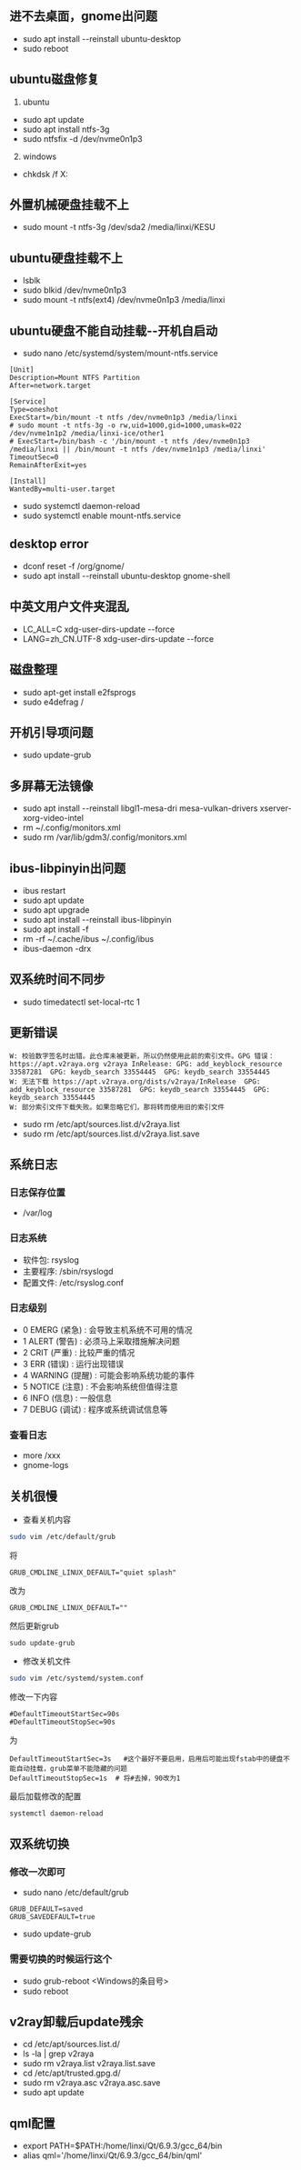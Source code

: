 ## 进不去桌面，gnome出问题
* sudo apt install --reinstall ubuntu-desktop
* sudo reboot
## ubuntu磁盘修复
1. ubuntu
* sudo apt update
* sudo apt install ntfs-3g
* sudo ntfsfix -d /dev/nvme0n1p3
2. windows
* chkdsk /f X:

## 外置机械硬盘挂载不上
* sudo mount -t ntfs-3g /dev/sda2 /media/linxi/KESU


## ubuntu硬盘挂载不上
* lsblk
* sudo blkid /dev/nvme0n1p3
* sudo mount -t ntfs(ext4) /dev/nvme0n1p3 /media/linxi
## ubuntu硬盘不能自动挂载--开机自启动
* sudo nano /etc/systemd/system/mount-ntfs.service
```
[Unit]
Description=Mount NTFS Partition
After=network.target

[Service]
Type=oneshot
ExecStart=/bin/mount -t ntfs /dev/nvme0n1p3 /media/linxi
# sudo mount -t ntfs-3g -o rw,uid=1000,gid=1000,umask=022 /dev/nvme1n1p2 /media/linxi-ice/other1
# ExecStart=/bin/bash -c '/bin/mount -t ntfs /dev/nvme0n1p3 /media/linxi || /bin/mount -t ntfs /dev/nvme1n1p3 /media/linxi'
TimeoutSec=0
RemainAfterExit=yes

[Install]
WantedBy=multi-user.target
```
* sudo systemctl daemon-reload
* sudo systemctl enable mount-ntfs.service
## desktop error
* dconf reset -f /org/gnome/
* sudo apt install --reinstall ubuntu-desktop gnome-shell
## 中英文用户文件夹混乱
* LC_ALL=C xdg-user-dirs-update --force
* LANG=zh_CN.UTF-8 xdg-user-dirs-update --force

## 磁盘整理
* sudo apt-get install e2fsprogs
* sudo e4defrag /
## 开机引导项问题
* sudo update-grub

## 多屏幕无法镜像
* sudo apt install --reinstall libgl1-mesa-dri mesa-vulkan-drivers xserver-xorg-video-intel
* rm ~/.config/monitors.xml
* sudo rm /var/lib/gdm3/.config/monitors.xml

## ibus-libpinyin出问题
* ibus restart
* sudo apt update
* sudo apt upgrade
* sudo apt install --reinstall ibus-libpinyin
* sudo apt install -f
* rm -rf ~/.cache/ibus ~/.config/ibus
* ibus-daemon -drx

## 双系统时间不同步
* sudo timedatectl set-local-rtc 1

## 更新错误
```
W: 校验数字签名时出错。此仓库未被更新，所以仍然使用此前的索引文件。GPG 错误：https://apt.v2raya.org v2raya InRelease: GPG: add_keyblock_resource 33587281  GPG: keydb_search 33554445  GPG: keydb_search 33554445
W: 无法下载 https://apt.v2raya.org/dists/v2raya/InRelease  GPG: add_keyblock_resource 33587281  GPG: keydb_search 33554445  GPG: keydb_search 33554445
W: 部分索引文件下载失败。如果忽略它们，那将转而使用旧的索引文件
```
* sudo rm /etc/apt/sources.list.d/v2raya.list
* sudo rm /etc/apt/sources.list.d/v2raya.list.save

## 系统日志
### 日志保存位置
* /var/log
### 日志系统
* 软件包: rsyslog
* 主要程序: /sbin/rsyslogd
* 配置文件: /etc/rsyslog.conf
### 日志级别
* 0 EMERG (紧急) : 会导致主机系统不可用的情况
* 1 ALERT (警告) : 必须马上采取措施解决问题
* 2 CRIT (严重) : 比较严重的情况
* 3 ERR (错误) : 运行出现错误
* 4 WARNING (提醒) : 可能会影响系统功能的事件
* 5 NOTICE (注意) : 不会影响系统但值得注意
* 6 INFO (信息) : 一般信息
* 7 DEBUG (调试) : 程序或系统调试信息等
### 查看日志
* more /xxx
* gnome-logs

## 关机很慢
* 查看关机内容
```bash
sudo vim /etc/default/grub
```
将
```
GRUB_CMDLINE_LINUX_DEFAULT="quiet splash"
```
改为
```
GRUB_CMDLINE_LINUX_DEFAULT=""
```
然后更新grub
```
sudo update-grub
```

* 修改关机文件
```bash
sudo vim /etc/systemd/system.conf 
```
修改一下内容
```
#DefaultTimeoutStartSec=90s
#DefaultTimeoutStopSec=90s
```
为
```
DefaultTimeoutStartSec=3s   #这个最好不要启用，启用后可能出现fstab中的硬盘不能自动挂载，grub菜单不能隐藏的问题
DefaultTimeoutStopSec=1s  # 将#去掉，90改为1
```
最后加载修改的配置
```bash
systemctl daemon-reload
```

## 双系统切换
### 修改一次即可
* sudo nano /etc/default/grub
```
GRUB_DEFAULT=saved
GRUB_SAVEDEFAULT=true
```
* sudo update-grub
### 需要切换的时候运行这个
* sudo grub-reboot <Windows的条目号>
* sudo reboot

## v2ray卸载后update残余
* cd /etc/apt/sources.list.d/
* ls -la | grep v2raya
* sudo rm v2raya.list v2raya.list.save
* cd /etc/apt/trusted.gpg.d/
* sudo rm v2raya.asc v2raya.asc.save
* sudo apt update

## qml配置
* export PATH=$PATH:/home/linxi/Qt/6.9.3/gcc_64/bin
* alias qml='/home/linxi/Qt/6.9.3/gcc_64/bin/qml'
